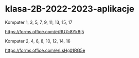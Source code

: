 # klasa-2B-2022-2023-aplikacje

Komputer 1, 3, 5, 7, 9, 11, 13, 15, 17

https://forms.office.com/e/RU7c8Yk8j5

Komputer 2, 4, 6, 8, 10, 12, 14, 16

https://forms.office.com/e/LsHg01RG5e
